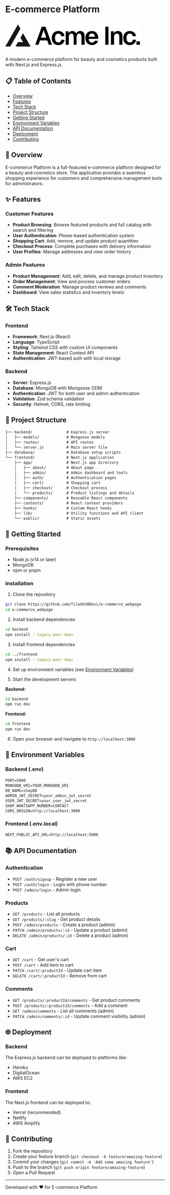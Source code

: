 # E-commerce Platform

![E-commerce Platform](frontend/public/placeholder-logo.svg)

A modern e-commerce platform for beauty and cosmetics products built with Next.js and Express.js.

## 📋 Table of Contents

- [Overview](#overview)
- [Features](#features)
- [Tech Stack](#tech-stack)
- [Project Structure](#project-structure)
- [Getting Started](#getting-started)
- [Environment Variables](#environment-variables)
- [API Documentation](#api-documentation)
- [Deployment](#deployment)
- [Contributing](#contributing)

## 🌟 Overview

E-commerce Platform is a full-featured e-commerce platform designed for a beauty and cosmetics store. The application provides a seamless shopping experience for customers and comprehensive management tools for administrators.

## ✨ Features

### Customer Features

- **Product Browsing**: Browse featured products and full catalog with search and filtering
- **User Authentication**: Phone-based authentication system
- **Shopping Cart**: Add, remove, and update product quantities
- **Checkout Process**: Complete purchases with delivery information
- **User Profiles**: Manage addresses and view order history

### Admin Features

- **Product Management**: Add, edit, delete, and manage product inventory
- **Order Management**: View and process customer orders
- **Comment Moderation**: Manage product reviews and comments
- **Dashboard**: View sales statistics and inventory levels

## 🛠️ Tech Stack

### Frontend

- **Framework**: Next.js (React)
- **Language**: TypeScript
- **Styling**: Tailwind CSS with custom UI components
- **State Management**: React Context API
- **Authentication**: JWT-based auth with local storage

### Backend

- **Server**: Express.js
- **Database**: MongoDB with Mongoose ODM
- **Authentication**: JWT for both user and admin authentication
- **Validation**: Zod schema validation
- **Security**: Helmet, CORS, rate limiting

## 📁 Project Structure

```
├── backend/               # Express.js server
│   ├── models/            # Mongoose models
│   ├── routes/            # API routes
│   └── server.js          # Main server file
├── database/              # Database setup scripts
└── frontend/              # Next.js application
    ├── app/               # Next.js app directory
    │   ├── about/         # About page
    │   ├── admin/         # Admin dashboard and tools
    │   ├── auth/          # Authentication pages
    │   ├── cart/          # Shopping cart
    │   ├── checkout/      # Checkout process
    │   └── products/      # Product listings and details
    ├── components/        # Reusable React components
    ├── contexts/          # React context providers
    ├── hooks/             # Custom React hooks
    ├── lib/               # Utility functions and API client
    └── public/            # Static assets
```

## 🚀 Getting Started

### Prerequisites

- Node.js (v14 or later)
- MongoDB
- npm or pnpm

### Installation

1. Clone the repository

```bash
git clone https://github.com/Tilak630Devi/e-commerce_webpage
cd e-commerce_webpage
```

2. Install backend dependencies

```bash
cd backend
npm install --legacy-peer-deps
```

3. Install frontend dependencies

```bash
cd ../frontend
npm install --legacy-peer-deps
```

4. Set up environment variables (see [Environment Variables](#environment-variables))

5. Start the development servers

**Backend:**

```bash
cd backend
npm run dev
```

**Frontend:**

```bash
cd frontend
npm run dev
```

6. Open your browser and navigate to `http://localhost:3000`

## 🔐 Environment Variables

### Backend (.env)

```
PORT=5000
MONGODB_URI=YOUR_MONGODB_URI
DB_NAME=shopDB
ADMIN_JWT_SECRET=your_admin_jwt_secret
USER_JWT_SECRET=your_user_jwt_secret
SHOP_WHATSAPP_NUMBER=CONTACT
CORS_ORIGIN=http://localhost:3000
```

### Frontend (.env.local)

```
NEXT_PUBLIC_API_URL=http://localhost:5000
```

## 📚 API Documentation

### Authentication

- `POST /auth/signup` - Register a new user
- `POST /auth/login` - Login with phone number
- `POST /admin/login` - Admin login

### Products

- `GET /products` - List all products
- `GET /products/:slug` - Get product details
- `POST /admin/products` - Create a product (admin)
- `PATCH /admin/products/:id` - Update a product (admin)
- `DELETE /admin/products/:id` - Delete a product (admin)

### Cart

- `GET /cart` - Get user's cart
- `POST /cart` - Add item to cart
- `PATCH /cart/:productId` - Update cart item
- `DELETE /cart/:productId` - Remove from cart

### Comments

- `GET /products/:productId/comments` - Get product comments
- `POST /products/:productId/comments` - Add a comment
- `GET /admin/comments` - List all comments (admin)
- `PATCH /admin/comments/:id` - Update comment visibility (admin)

## 🌐 Deployment

### Backend

The Express.js backend can be deployed to platforms like:

- Heroku
- DigitalOcean
- AWS EC2

### Frontend

The Next.js frontend can be deployed to:

- Vercel (recommended)
- Netlify
- AWS Amplify

## 👥 Contributing

1. Fork the repository
2. Create your feature branch (`git checkout -b feature/amazing-feature`)
3. Commit your changes (`git commit -m 'Add some amazing feature'`)
4. Push to the branch (`git push origin feature/amazing-feature`)
5. Open a Pull Request

---

Developed with ❤️ for E-commerce Platform
